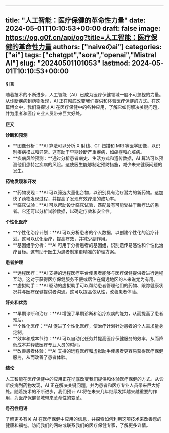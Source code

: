 
---
title: "人工智能：医疗保健的革命性力量"
date: 2024-05-01T10:10:53+00:00
draft: false
image: https://og.g0f.cn/api/og?title=人工智能：医疗保健的革命性力量
authors: ["naiveのai"]
categories: ["ai"]
tags: ["chatgpt","sora","openai","Mistral AI"]
slug: "20240501101053"
lastmod: 2024-05-01T10:10:53+00:00
---
**引言**

随着技术的不断进步，人工智能（AI）已成为医疗保健领域一股不可忽视的力量。从诊断疾病到药物发现，AI 正在彻底改变我们提供和体验医疗保健的方式。在这篇博文中，我们将探讨 AI 在医疗保健中的各种应用，了解它如何解决关键问题，并为患者和医疗专业人员带来巨大好处。

**正文**

**诊断和预测**

* **图像分析：**AI 算法可以分析 X 射线、CT 扫描和 MRI 等医学图像，以识别疾病模式和异常。这有助于早期诊断严重疾病，如癌症和心脏病。
* **疾病风险预测：**通过分析患者病史、生活方式和遗传数据，AI 算法可以预测他们患特定疾病的风险。这使医生能够制定预防措施，减少未来健康问题的发生。

**药物发现和开发**

* **药物发现：**AI 可以筛选大量化合物，以识别具有治疗潜力的新药物。这加快了药物发现过程，并提高了发现有效疗法的成功率。
* **临床试验：**AI 可以帮助设计临床试验，匹配最有可能受益于新疗法的患者。它还可以分析试验数据，以确定疗效和安全性。

**个性化医疗**

* **个性化治疗计划：**AI 可以分析患者的个人数据，以创建个性化的治疗计划。这可以优化治疗，提高疗效，并减少副作用。
* **基因组学分析：**AI 可用于分析患者的基因组，识别遗传易感性和个性化治疗目标。这有助于医生为患者制定更精准的护理方案。

**患者护理**

* **远程医疗：**AI 支持的远程医疗平台使患者能够与医疗保健提供者进行远程互动。这对于获得医疗保健服务不便或居住在偏远地区的人来说尤为有用。
* **虚拟助手：**AI 驱动的虚拟助手可以帮助患者管理他们的药物、跟踪健康状况并与医疗保健提供者沟通。这可以提高依从性，改善患者体验。

**好处和优势**

* **早期诊断和治疗：**AI 增强了早期诊断和治疗疾病的能力，从而提高了患者预后。
* **个性化医疗：**AI 促进了个性化医疗，使治疗计划针对患者的个人需求量身定制。
* **效率和成本节约：**AI 可以自动化任务并提高医疗保健服务的效率，从而降低成本并释放医疗专业人员的时间。
* **改善患者体验：**AI 支持的远程医疗和虚拟助手使患者更容易获得医疗保健服务，从而改善了患者体验。

**结论**

人工智能在医疗保健中的应用正在彻底改变我们提供和体验医疗保健的方式。从诊断疾病到药物发现，AI 正在解决关键问题，并为患者和医疗专业人员带来巨大好处。随着技术的不断进步，我们预计 AI 将在未来几年继续发挥越来越重要的作用，为医疗保健领域带来革命性的变革。

**号召性用语**

了解更多有关 AI 在医疗保健中应用的信息，并探索如何利用这项技术来改善您的健康和福祉。访问我们的网站或联系我们的医疗保健专家，了解更多详情。
